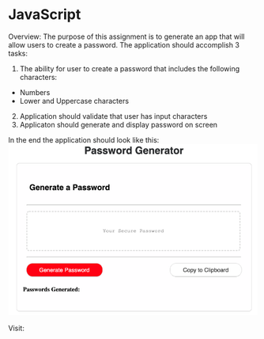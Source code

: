 # JavaScript
Overview:
The purpose of this assignment is to generate an app that will allow users to create a password. The application should accomplish 3 tasks:
1. The ability for user to create a password that includes the following characters:
- Numbers
- Lower and Uppercase characters
2. Application should validate that user has input characters
3. Applicaton should generate and display password on screen

In the end the application should look like this: 
![Password Generator Photo](./PasswordGenerator.png) 

Visit: